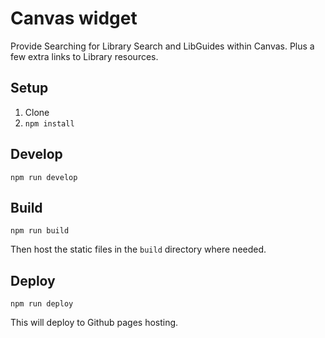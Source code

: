 # Canvas widget

Provide Searching for Library Search and LibGuides within Canvas. Plus a few extra links to Library resources.

## Setup
1. Clone
2. `npm install`

## Develop

`npm run develop`

## Build

`npm run build`

Then host the static files in the `build` directory where needed.

## Deploy

`npm run deploy`

This will deploy to Github pages hosting.